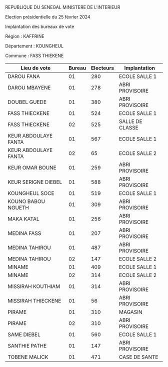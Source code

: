 REPUBLIQUE DU SENEGAL MINISTERE DE L'INTERIEUR

Election présidentielle du 25 février 2024

Implantation des bureaux de vote

Région : KAFFRINE

Département : KOUNGHEUL

Commune : FASS THIEKENE

| Lieu de vote | Bureau | Electeurs | Implantation |
| - | - | - | - |
| DAROU FANA | 01 | 280 | ECOLE SALLE 1 |
| DAROU MBAYENE | 01 | 278 | ABRI PROVISOIRE |
| DOUBEL GUEDE | 01 | 380 | ABRI PROVISOIRE |
| FASS THIECKENE | 01 | 524 | ECOLE SALLE 1 |
| FASS THIECKENE | 02 | 525 | SALLE DE CLASSE |
| KEUR ABDOULAYE FANTA | 01 | 567 | ECOLE SALLE 1 |
| KEUR ABDOULAYE FANTA | 02 | 65 | ECOLE SALLE 2 |
| KEUR OMAR BOUNE | 01 | 259 | ABRI PROVISOIRE |
| KEUR SERIGNE DIEBEL | 01 | 588 | ABRI PROVISOIRE |
| KOUNGHEUL SOCE | 01 | 519 | ECOLE SALLE 1 |
| KOUNO BABOU NGUETH | 01 | 309 | ABRI PROVISOIRE |
| MAKA KATAL | 01 | 256 | ABRI PROVISOIRE |
| MEDINA FASS | 01 | 207 | ABRI PROVISOIRE |
| MEDINA TAHIROU | 01 | 487 | ABRI PROVISOIRE |
| MEDINA TAHIROU | 02 | 147 | ECOLE SALLE 2 |
| MINAME | 01 | 409 | ECOLE SALLE 1 |
| MINAME | 02 | 314 | ECOLE SALLE 2 |
| MISSIRAH KOUTHIAM | 01 | 314 | ABRI PROVISOIRE |
| MISSIRAH THIECKENE | 01 | 56 | ABRI PROVISOIRE |
| PIRAME | 01 | 310 | MAGASIN |
| PIRAME | 02 | 310 | ABRI PROVISOIRE |
| SAME DIEBEL | 01 | 560 | ECOLE SALLE 1 |
| SANTHIE PATHE | 01 | 147 | ABRI PROVISOIRE |
| TOBENE MALICK | 01 | 471 | CASE DE SANTE |

<!-- PageNumber="1/10" -->

